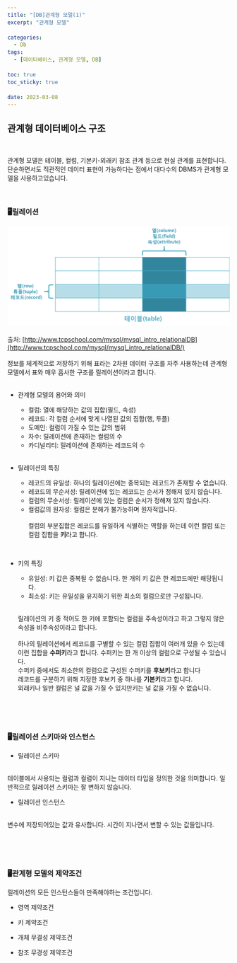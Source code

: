 ```yaml
---
title: "[DB]관계형 모델(1)"
excerpt: "관계형 모델"

categories:
  - Db
tags:
  - [데이터베이스, 관계형 모델, DB]

toc: true
toc_sticky: true

date: 2023-03-08
---
```


## 관계형 데이터베이스 구조
<br>

관계형 모델은 테이블, 컬럼, 기본키-외래키 참조 관계 등으로 현실 관계를 표현합니다. 단순하면서도 직관적인 데이터 표현이 가능하다는 점에서 대다수의 DBMS가 관계형 모델을 사용하고있습니다.

<br>

### 🖥️릴레이션

  ![릴레이션](/assets/images/img_mysql_table.png)
  <br><br>
  출처: [http://www.tcpschool.com/mysql/mysql_intro_relationalDB](http://www.tcpschool.com/mysql/mysql_intro_relationalDB/)
  <br><br>
  정보를 체계적으로 저장하기 위해 표라는 2차원 데이터 구조를 자주 사용하는데 관계형 모델에서 표와 매우 흡사한 구조를 릴레이션이라고 합니다.
  <br><br>

  * 관계형 모델의 용어와 의미
    - 컬럼: 열에 해당하는 값의 집합(필드, 속성)
    - 레코드: 각 컬럼 순서에 맞게 나열된 값의 집합(행, 투플)
    - 도메인: 컬럼이 가질 수 있는 값의 범위
    - 차수: 릴레이션에 존재하는 컬럼의 수
    - 카디널리티: 릴레이션에 존재하는 레코드의 수
  <br><br>

  * 릴레이션의 특징
    - 레코드의 유일성: 하나의 릴레이션에는 중복되는 레코드가 존재할 수 없습니다.
    - 레코드의 무순서성: 릴레이션에 있는 레코드는 순서가 정해져 있지 않습니다.
    - 컬럼의 무순서성: 릴레이션에 있는 컬럼은 순서가 정해져 있지 않습니다.
    - 컬럼값의 원자성: 컬럼은 분해가 불가능하며 원자적입니다.
  <br><br>
  컬럼의 부분집합은 레코드를 유일하게 식별하는 역할을 하는데 이런 컬럼 또는 컬럼 집합을 **키**라고 합니다.
  
  <br>

  - 키의 특징
    + 유일성: 키 값은 중복될 수 없습니다. 한 개의 키 값은 한 레코드에만 해당됩니다.
    + 최소성: 키는 유일성을 유지하기 위한 최소의 컬럼으로만 구성됩니다.
      <br><br>
    
    릴레이션의 키 중 적어도 한 키에 포함되는 컬럼을 주속성이라고 하고 그렇지 않은 속성을 비주속성이라고 합니다.
    <br><br>
    하나의 릴레이션에서 레코드를 구별할 수 있는 컬럼 집합이 여러개 있을 수 있는데 이런 집합을 **수퍼키**라고 합니다. 수퍼키는 한 개 이상의 컬럼으로 구성될 수 있습니다.
    <br>
    수퍼키 중에서도 최소한의 컬럼으로 구성된 수퍼키를 **후보키**라고 합니다
    <br>
    레코드를 구분하기 위해 지정한 후보키 중 하나를 **기본키**라고 합니다.
    <br>
    외래키나 일반 컬럼은 널 값을 가질 수 있지만키는 널 값을 가질 수 없습니다.

<br><br><br>

### 🖥️릴레이션 스키마와 인스턴스

  - 릴레이션 스키마
  <br>
  테이블에서 사용되는 컬럼과 컬럼이 지니는 데이터 타입을 정의한 것을 의미합니다. 일반적으로 릴레이션 스키마는 잘 변하지 않습니다.

  <br>

  - 릴레이션 인스턴스
  <br>
  변수에 저장되어있는 값과 유사합니다. 시간이 지나면서 변할 수 있는 값들입니다.

<br><br><br>
  
### 🖥️관계형 모델의 제약조건

릴레이션의 모든 인스턴스들이 만족해야하는 조건입니다.

- 영역 제약조건
- 키 제약조건
- 개체 무결성 제약조건
- 참조 무경성 제약조건

  <br><br>